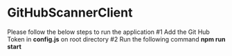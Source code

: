 # GitHubScannerClient
Please follow the below steps to run the application
#1 Add the Git Hub Token in **config.js** on root directory
#2 Run the following command **npm run start**
